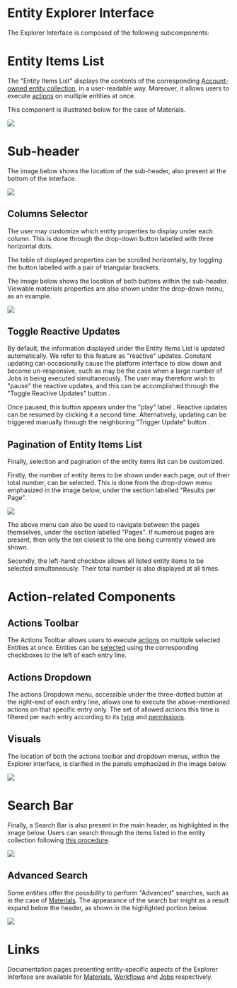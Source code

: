 # Entity Explorer Interface

The Explorer Interface is composed of the following subcomponents: 

# Entity Items List

The  "Entity Items List" displays the contents of the corresponding [Account-owned entity collection](/accounts/collections.md), in a user-readable way. Moreover, it allows users to execute [actions](/entities-general/actions/overview.md) on multiple entities at once. 

This component is illustrated below for the case of Materials.

<img src="/images/materials-list.png" >


# Sub-header

The image below shows the location of the sub-header, also present at the bottom of the interface.

<img src="/images/sub-header.png"/>


## Columns Selector 

The user may customize which entity properties to display under each column. This is done through the  drop-down button labelled with three horizontal dots.

The table of displayed properties can be scrolled horizontally, by toggling the button labelled with a pair of triangular brackets.  

The image below shows the location of both buttons within the sub-header. Viewable materials properties are also shown under the drop-down menu, as an example.

<img src="/images/properties-dropdown.png"/>

## Toggle Reactive Updates

By default, the information displayed under the Entity Items List is updated automatically. We refer to this feature as "reactive" updates. Constant updating can occasionally cause the platform interface to slow down and become un-responsive, such as may be the case when a large number of Jobs is being executed simultaneously. The user may therefore wish to "pause" the reactive updates, and this can be accomplished through the "Toggle Reactive Updates" button <i class="zmdi zmdi-pause-circle-outline zmdi-hc-border"></i>.

Once paused, this button appears under the "play" label <i class="zmdi zmdi-play-circle zmdi-hc-border"></i>. Reactive updates can be resumed by clicking it a second time. Alternatively, updating can be triggered manually through the neighboring "Trigger Update" button <i class="zmdi zmdi-rotate-left zmdi-hc-border"></i>.

## Pagination of Entity Items List

Finally, selection and pagination of the entity items list can be customized.

Firstly, the number of entity items to be shown under each page, out of their total number, can be selected. This is done from the drop-down menu emphasized in the image below, under the section labelled "Results per Page".

<img src="/images/number-items.png"/>

The above menu can also be used to navigate between the pages themselves, under the section labelled "Pages". If numerous pages are present, then only the ten closest to the one being currently viewed are shown.

Secondly, the left-hand checkbox allows all listed entity items to be selected simultaneously. Their total number is also displayed at all times.

# Action-related Components

## Actions Toolbar

The Actions Toolbar allows users to execute [actions](../actions/overview.md) on multiple selected Entities at once. Entities can be [selected](../actions/select.md) using the corresponding checkboxes to the left of each entry line. 

## Actions Dropdown

The actions Dropdown menu, accessible under the three-dotted button at the right-end of each entry line, allows one to execute the above-mentioned actions on that specific entry only. The set of allowed actions this time is filtered per each entry according to its [type](/entities-general/overview.md) and [permissions](/entities-general/permissions.md).

## Visuals

The location of both the actions toolbar and dropdown menus, within the Explorer interface, is clarified in the panels emphasized in the image below.

<img src="/images/workflow-actions-menus.png"/>

# Search Bar

Finally, a Search Bar  <i class="zmdi zmdi-search zmdi-hc-border"></i> is also present in the main header, as highlighted in the image below. Users can search through the items listed in the entity collection following [this procedure](../actions/search.md).

<img src="/images/search-bar-explorer.png"/>

## Advanced Search

Some entities offer the possibility to perform "Advanced" searches, such as in the case of [Materials](/entities-general/actions/advanced-search.md). The appearance of the search bar might as a result expand below the header, as shown in the highlighted portion below.

<img src="/images/search-advanced-explorer.png"/>

# Links

Documentation pages presenting entity-specific aspects of the Explorer Interface are available for [Materials](/materials/ui/explorer.md), [Workflows](/workflows/ui/explorer.md) and [Jobs](/jobs/ui/explorer.md) respectively.
